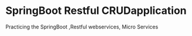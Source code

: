 # SpringBoot Restful CRUDapplication
Practicing the SpringBoot ,Restful webservices, Micro Services
